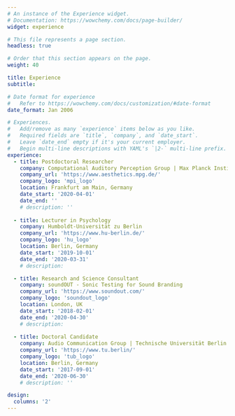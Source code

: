 ```yaml
---
# An instance of the Experience widget.
# Documentation: https://wowchemy.com/docs/page-builder/
widget: experience

# This file represents a page section.
headless: true

# Order that this section appears on the page.
weight: 40

title: Experience
subtitle:

# Date format for experience
#   Refer to https://wowchemy.com/docs/customization/#date-format
date_format: Jan 2006

# Experiences.
#   Add/remove as many `experience` items below as you like.
#   Required fields are `title`, `company`, and `date_start`.
#   Leave `date_end` empty if it's your current employer.
#   Begin multi-line descriptions with YAML's `|2-` multi-line prefix.
experience:
  - title: Postdoctoral Researcher
    company: Computational Auditory Perception Group | Max Planck Institute for Empirical Aesthetics
    company_url: 'https://www.aesthetics.mpg.de/'
    company_logo: 'mpi_logo'
    location: Frankfurt am Main, Germany
    date_start: '2020-04-01'
    date_end: ''
    # description: ''
    
  - title: Lecturer in Psychology
    company: Humboldt-Universität zu Berlin 
    company_url: 'https://www.hu-berlin.de/'
    company_logo: 'hu_logo'
    location: Berlin, Germany
    date_start: '2019-10-01'
    date_end: '2020-03-31'
    # description: 

  - title: Research and Science Consultant
    company: soundOUT - Sonic Testing for Sound Branding
    company_url: 'https://www.soundout.com/'
    company_logo: 'soundout_logo'
    location: London, UK
    date_start: '2018-02-01'
    date_end: '2020-04-30'
    # description: 
    
  - title: Doctoral Candidate
    company: Audio Communication Group | Technische Universität Berlin
    company_url: 'https://www.tu.berlin/'
    company_logo: 'tub_logo'
    location: Berlin, Germany
    date_start: '2017-09-01'
    date_end: '2020-06-30'
    # description: ''

design:
  columns: '2'
---
```

